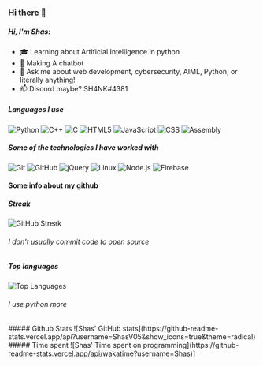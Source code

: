 ### Hi there 👋
##### Hi, I'm Shas:

- 🎓 Learning about Artificial Intelligence in python
- :test_tube: Making A chatbot
- :speech_balloon: Ask me about web development, cybersecurity, AIML, Python, or literally anything!
- :mailbox: Discord maybe? SH4NK#4381



##### Languages I use

![Python](https://img.shields.io/badge/-Python-000000?style=flat&logo=python)
![C++](https://img.shields.io/badge/-C++-000000?style=flat&logo=c%2B%2B)
![C](https://img.shields.io/badge/-C-000000?style=flat&logo=c)
![HTML5](https://img.shields.io/badge/-HTML5-000000?style=flat&logo=html5)
![JavaScript](https://img.shields.io/badge/-JavaScript-000000?style=flat&logo=javascript)
![CSS](https://img.shields.io/badge/-CSS3-000000?style=flat&logo=css3)
![Assembly](https://img.shields.io/badge/-Assembly-000000?style=flat&logo=asm)

##### Some of the technologies I have worked with

![Git](https://img.shields.io/badge/-Git-222222?style=flat&logo=git&logoColor=F05032)
![GitHub](https://img.shields.io/badge/-GitHub-222222?style=flat&logo=github&logoColor=181717)
![jQuery](https://img.shields.io/badge/-jQuery-222222?style=flat&logo=jQuery&logoColor=0769AD)
![Linux](https://img.shields.io/badge/-Linux-222222?style=flat&logo=linux&logoColor=FCC624)
![Node.js](https://img.shields.io/badge/-Node.js-222222?style=flat&logo=node.js&logoColor=339933)
![Firebase](https://img.shields.io/badge/-Firebase-222222?style=flat&logo=firebase&logoColor=F5820D)


#### Some info about my github
##### Streak                     
![GitHub Streak](https://github-readme-streak-stats.herokuapp.com/?user=ShasV05) <h6>I don't usually commit code to open source</h6>
##### Top languages
![Top Languages](https://github-readme-stats.vercel.app/api/top-langs/?username=ShasV05&hide=javascript,css,basic)
<h6>I use python more</h6>
##### Github Stats
![Shas' GitHub stats](https://github-readme-stats.vercel.app/api?username=ShasV05&show_icons=true&theme=radical)
##### Time spent
![Shas' Time spent on programming](https://github-readme-stats.vercel.app/api/wakatime?username=Shas)]




